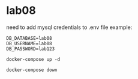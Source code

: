 # lab08
need to add mysql credentials to .env file example:
```
DB_DATABASE=lab08
DB_USERNAME=lab08
DB_PASSWORD=lab123
```

```
docker-compose up -d
```

```
docker-compose down
```